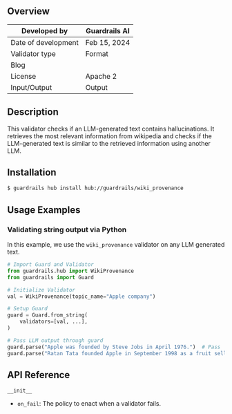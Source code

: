 ## Overview

| Developed by | Guardrails AI |
| --- | --- |
| Date of development | Feb 15, 2024 |
| Validator type | Format |
| Blog |  |
| License | Apache 2 |
| Input/Output | Output |

## Description

This validator checks if an LLM-generated text contains hallucinations. It retrieves the most relevant information from wikipedia and checks if the LLM-generated text is similar to the retrieved information using another LLM.

## Installation

```bash
$ guardrails hub install hub://guardrails/wiki_provenance
```

## Usage Examples

### Validating string output via Python

In this example, we use the `wiki_provenance` validator on any LLM generated text.

```python
# Import Guard and Validator
from guardrails.hub import WikiProvenance
from guardrails import Guard

# Initialize Validator
val = WikiProvenance(topic_name="Apple company")

# Setup Guard
guard = Guard.from_string(
    validators=[val, ...],
)

# Pass LLM output through guard
guard.parse("Apple was founded by Steve Jobs in April 1976.")  # Pass
guard.parse("Ratan Tata founded Apple in September 1998 as a fruit selling company.")  # Fail
```

## API Reference

`__init__`

- `on_fail`: The policy to enact when a validator fails.

